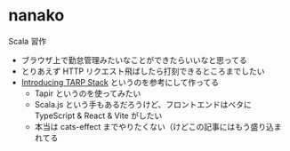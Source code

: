 # nanako

Scala 習作

- ブラウザ上で勤怠管理みたいなことができたらいいなと思ってる
- とりあえず HTTP リクエスト飛ばしたら打刻できるところまでしたい
- [Introducing TARP Stack](https://lovindata.github.io/blog/2024/04/18/introducing-tarp-stack---tapir-react-and-postgresql/) というのを参考にして作ってる
  - Tapir というのを使ってみたい
  - Scala.js という手もあるだろうけど、フロントエンドはベタに TypeScript & React & Vite がしたい
  - 本当は cats-effect までやりたくない（けどこの記事にはもう盛り込まれてる
